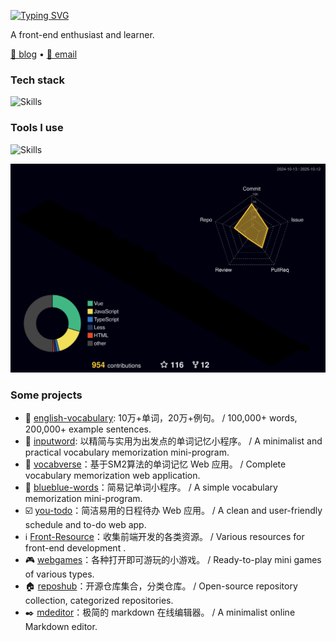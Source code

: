 [![Typing SVG](https://readme-typing-svg.demolab.com?font=Kalam&size=30&duration=3500&pause=1000&color=70A5FD&width=435&lines=Hi+!+I'm+Zheng+Haoyang.%F0%9F%91%8F;You+can+call+me+Hoey.%F0%9F%98%80)](https://git.io/typing-svg)

A front-end enthusiast and learner.

<a href="https://zhenghaoyang.cn" target="_blank">🔗 blog</a> • [📧 email](mailto:zhenghaoyang24@foxmail.com)   

### Tech stack

![Skills](https://skills.syvixor.com/api/icons?i=vue,react,pinia,ts,nodejs,less,express,nestjs,spring,mysql)

### Tools I use

![Skills](https://skills.syvixor.com/api/icons?i=vscode,webstorm,idea,navicat,pnpm,maven,vercel,apifox)

![](./profile-3d-contrib/profile-night-rainbow.svg)

### Some projects

- 📘 [english-vocabulary](https://github.com/zhenghaoyang24/english-vocabulary): 10万+单词，20万+例句。 / 100,000+ words, 200,000+ example sentences.  
- 📱 [inputword](https://github.com/zhenghaoyang24/inputword): 以精简与实用为出发点的单词记忆小程序。 / A minimalist and practical vocabulary memorization mini-program.
- 🧠 [vocabverse](https://github.com/zhenghaoyang24/vocabverse)：基于SM2算法的单词记忆 Web 应用。 / Complete vocabulary memorization web application.
- 📱 [blueblue-words](https://github.com/zhenghaoyang24/blueblue-words)：简易记单词小程序。 / A simple vocabulary memorization mini-program.
- ☑️ [you-todo](https://github.com/zhenghaoyang24/you-todo)：简洁易用的日程待办 Web 应用。 / A clean and user-friendly schedule and to-do web app.
- ℹ️ [Front-Resource](https://github.com/zhenghaoyang24/Front-Resource)：收集前端开发的各类资源。 / Various resources for front-end development .
- 🎮 [webgames](https://github.com/zhenghaoyang24/webgames)：各种打开即可游玩的小游戏。 / Ready-to-play mini games of various types.
- 🏠 [reposhub](https://github.com/zhenghaoyang24/reposhub)：开源仓库集合，分类仓库。 / Open-source repository collection, categorized repositories.
- ✒️ [mdeditor](https://github.com/zhenghaoyang24/mdeditor)：极简的 markdown 在线编辑器。 / A minimalist online Markdown editor.




